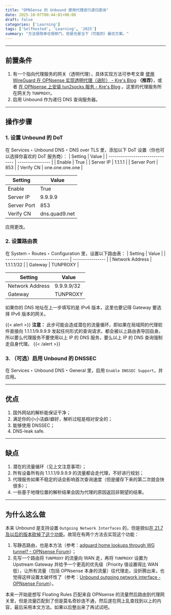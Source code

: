 ```yaml
---
title: "OPNSense 的 Unbound 使用代理进行递归查询"
date: 2025-10-07T00:44:01+08:00
draft: false
categories: ['Learning']
tags: ['Selfhosted', 'Learning', '2025']
summary: "方法很简单也很邪门，但是也是当下（可能的）最优方案。"
---
```


-----
## 前置条件
1. 有一个指向代理服务的网关（透明代理），具体实现方法可参考文章 [使用 WireGuard 在 OPNsense 实现透明代理（进阶） - Kre's Blog](/article/tproxy-in-opnsense-with-wireguard/) **（推荐）**，或者 [在 OPNsense 上安装 tun2socks 服务 - Kre's Blog](/article/setup-tun2socks-in-opnsense/) 。这里的代理服务所在网关为 `TUNPROXY`。
2. 启用 Unbound 作为递归 DNS 查询服务器。

-----
## 操作步骤
### 1. 设置 Unbound 的 DoT
在 Services ‣ Unbound DNS ‣ DNS over TLS 里，添加以下 DoT 设置（你也可以选择你喜欢的 DoT 服务商）：
| Setting | Value |
| ------------------------------- | ---------------- |
| Enable                          | True             |
| Server IP                       | 1.1.1.1          |
| Server Port                     | 853              |
| Verify CN                       | one.one.one.one  |

| Setting | Value |
| ------------------------------- | ---------------- |
| Enable                          | True             |
| Server IP                       | 9.9.9.9          |
| Server Port                     | 853              |
| Verify CN                       | dns.quad9.net    |

应用更改。

### 2. 设置路由表
在 System ‣ Routes ‣ Configuration 里，设置以下路由表：
| Setting | Value |
| ------------------------------- | ---------------- |
| Network Address                 | 1.1.1.1/32       |
| Gateway                         | TUNPROXY         |

| Setting | Value |
| ------------------------------- | ---------------- |
| Network Address                 | 9.9.9.9/32       |
| Gateway                         | TUNPROXY         |

如果你的 DNS 地址在上一步填写的是 IPv6 版本，这里也要记得 Gateway 要选择 IPv6 版本的网关。

{{< alert >}}
**注意：** 此步可能会造成潜在的流量循环，即如果在局域网的代理软件直接向 1.1.1.1/9.9.9.9 发起任何形式的查询请求，都会被以上路由表导回自身。所以要么代理服务不要使用以上 IP 的 DNS 服务，要么以上 IP 的 DNS 查询强制走自身代理。
{{< /alert >}}

### 3. （可选）启用 Unbound 的 DNSSEC
在 Services ‣ Unbound DNS ‣ General 里，启用 `Enable DNSSEC Support`，并应用。

-----
## 优点
1. 国外网站的解析能保证干净；
2. 满足你的小小洁癖/癖好，解析过程是相对安全的；
3. 能够使用 DNSSEC；
4. DNS-leak safe.

-----
## 缺点
1. 潜在的流量循环（见上文注意事项）；
2. 所有设备所有向 1.1.1.1/9.9.9.9 的流量都会走代理，不好进行规划；
3. 代理服务如果不稳定的话会影响首次查询速度（但是缓存下来的第二次就会快很多）；
4. 一些基于地理位置的解析结果会因为代理的原因返回非期望的结果。

-----
## 为什么这么做
本来 Unbound 是支持设置 `Outgoing Network Interfaces` 的，但是貌似[在 21.7 及以后的版本砍掉了这个功能](https://forum.opnsense.org/index.php?topic=25395.msg121998)。故现在有两个方法去实现这个功能：
1. 写静态路由，也是本方法（参考：[adguard home lookups through WG tunnel? - OPNsense Forum](https://forum.opnsense.org/index.php?topic=24192.msg116770#msg116770)）；
2. 先写一个路由将 `TUNPROXY` 的流量向 WAN 走，再将 `TUNPROXY` 设置为 Upstream Gateway 并给予一个更高的优先级（Priority 值设置得比 WAN 低），让所有流量（包括 OPNsense 本身的流量）往代理走。没折腾出来，也觉得这样设置太破坏性了（参考：[Unbound outgoing network interface - OPNsense Forum](https://forum.opnsense.org/index.php?topic=35170.0)）。

本来一开始是想写 Floating Rules 匹配来自 OPNsense 的流量然后路由到代理网关里，但是流量匹配到了但是莫名奇妙连不通，然后遂在网上乱查找到以上的内容，最后采用本文方法。如果以后整出来了再试试吧。
